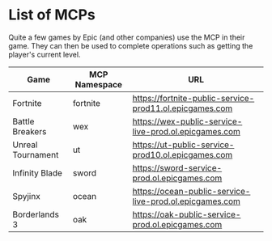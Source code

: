 # List of MCPs
Quite a few games by Epic (and other companies) use the MCP in their game. They can then be used to complete operations such as getting the player's current level.

| Game | MCP Namespace | URL |
| - | - | - |
| Fortnite | fortnite | https://fortnite-public-service-prod11.ol.epicgames.com |
| Battle Breakers | wex | https://wex-public-service-live-prod.ol.epicgames.com |
| Unreal Tournament | ut | https://ut-public-service-prod10.ol.epicgames.com |
| Infinity Blade | sword | https://sword-service-prod.ol.epicgames.com |
| Spyjinx | ocean | https://ocean-public-service-live-prod.ol.epicgames.com |
| Borderlands 3 | oak | https://oak-public-service-prod.ol.epicgames.com |
